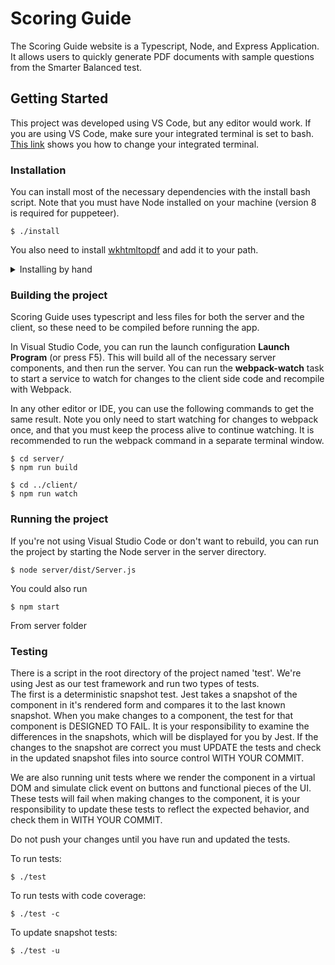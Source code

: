 # Scoring Guide

The Scoring Guide website is a Typescript, Node, and Express Application. It allows users to quickly generate PDF documents with sample questions from the Smarter Balanced test.

## Getting Started

This project was developed using VS Code, but any editor would work. If you are using VS Code, make sure your integrated terminal is set to bash. [This link](https://code.visualstudio.com/docs/editor/integrated-terminal#_configuration) shows you how to change your integrated terminal. 

### Installation
You can install most of the necessary dependencies with the install bash script. Note that you must have Node installed on your machine (version 8 is required for puppeteer). 
```
$ ./install
```

You also need to install [wkhtmltopdf](https://wkhtmltopdf.org/downloads.html) and add it to your path. 

<details> 
  <summary>Installing by hand</summary>

1. In the **client** directory, install npm dependencies.
```
$ cd client/
$ npm install
```
2. In the **server** directory, install npm dependencies. Note that you may need to go back to the project's root directory before running the following commands. 
```
$ cd server/
$ npm install
```
</details>

### Building the project
Scoring Guide uses typescript and less files for both the server and the client, so these need to be compiled before running the app. 

In Visual Studio Code, you can run the launch configuration **Launch Program** (or press F5). This will build all of the necessary server components, and then run the server. You can run the **webpack-watch** task to start a service to watch for changes to the client side code and recompile with Webpack. 

In any other editor or IDE, you can use the following commands to get the same result. Note you only need to start watching for changes to webpack once, and that you must keep the process alive to continue watching. It is recommended to run the webpack command in a separate terminal window. 
```
$ cd server/
$ npm run build

$ cd ../client/
$ npm run watch
```

### Running the project
If you're not using Visual Studio Code or don't want to rebuild, you can run the project by starting the Node server in the server directory.
```
$ node server/dist/Server.js
```

You could also run 
```
$ npm start
```
From server folder

### Testing
There is a script in the root directory of the project named 'test'. We're using Jest as our test framework and run two types of tests.  
The first is a deterministic snapshot test. Jest takes a snapshot of the component in it's rendered form and compares it to the 
last known snapshot. When you make changes to a component, the test for that component is DESIGNED TO FAIL. It is your responsibility to 
examine the differences in the snapshots, which will be displayed for you by Jest. If the changes to the snapshot are correct you must 
UPDATE the tests and check in the updated snapshot files into source control WITH YOUR COMMIT.

We are also running unit tests where we render the component in a virtual DOM and simulate click event on buttons and functional pieces 
of the UI. These tests will fail when making changes to the component, it is your responsibility to update these tests to reflect the 
expected behavior, and check them in WITH YOUR COMMIT.

Do not push your changes until you have run and updated the tests.

To run tests:
```
$ ./test
```

To run tests with code coverage:
```
$ ./test -c
```

To update snapshot tests:
```
$ ./test -u
```

